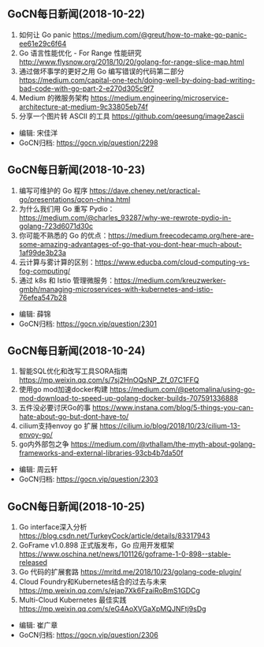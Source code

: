 ## GoCN每日新闻(2018-10-22)

1. 如何让 Go panic https://medium.com/@greut/how-to-make-go-panic-ee61e29c6f64
2. Go 语言性能优化 - For Range 性能研究 http://www.flysnow.org/2018/10/20/golang-for-range-slice-map.html
3. 通过做坏事学的更好之用 Go 编写错误的代码第二部分 https://medium.com/capital-one-tech/doing-well-by-doing-bad-writing-bad-code-with-go-part-2-e270d305c9f7
4. Medium 的微服务架构 https://medium.engineering/microservice-architecture-at-medium-9c33805eb74f
5. 分享一个图片转 ASCII 的工具 https://github.com/qeesung/image2ascii

- 编辑: 宋佳洋  
- GoCN归档: https://gocn.vip/question/2298


## GoCN每日新闻(2018-10-23)

1. 编写可维护的 Go 程序  https://dave.cheney.net/practical-go/presentations/qcon-china.html
2. 为什么我们用 Go 重写 Pydio：https://medium.com/@charles_93287/why-we-rewrote-pydio-in-golang-723d6071d30c
3. 你可能不熟悉的 Go 的优点：https://medium.freecodecamp.org/here-are-some-amazing-advantages-of-go-that-you-dont-hear-much-about-1af99de3b23a
4. 云计算与雾计算的区别：https://www.educba.com/cloud-computing-vs-fog-computing/
5. 通过 k8s 和 Istio 管理微服务：https://medium.com/kreuzwerker-gmbh/managing-microservices-with-kubernetes-and-istio-76efea547b28

- 编辑: 薛锦
- GoCN归档:  https://gocn.vip/question/2301


## GoCN每日新闻(2018-10-24)

1. 智能SQL优化和改写工具SORA指南 https://mp.weixin.qq.com/s/7sj2HnOQsNP_Zf_07C1FFQ
2. 使用go mod加速docker构建 https://medium.com/@petomalina/using-go-mod-download-to-speed-up-golang-docker-builds-707591336888
3. 五件没必要讨厌Go的事 https://www.instana.com/blog/5-things-you-can-hate-about-go-but-dont-have-to/
4. cilium支持envoy go 扩展 https://cilium.io/blog/2018/10/23/cilium-13-envoy-go/
5. go内外部包之争 https://medium.com/@vthallam/the-myth-about-golang-frameworks-and-external-libraries-93cb4b7da50f

- 编辑: 周云轩
- GoCN归档:  https://gocn.vip/question/2303


## GoCN每日新闻(2018-10-25)

1. Go interface深入分析 https://blog.csdn.net/TurkeyCock/article/details/83317943
2. GoFrame v1.0.898 正式版发布，Go 应用开发框架 https://www.oschina.net/news/101126/goframe-1-0-898--stable-released
3. Go 代码的扩展套路 https://mritd.me/2018/10/23/golang-code-plugin/
4. Cloud Foundry和Kubernetes结合的过去与未来 https://mp.weixin.qq.com/s/ejap7Xk6FzaiRoBmS1GDCg
5. Multi-Cloud Kubernetes 最佳实践 https://mp.weixin.qq.com/s/eG4AoXVGaXpMQJNFtj9sDg

- 编辑: 崔广章
- GoCN归档:  https://gocn.vip/question/2306

